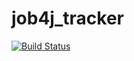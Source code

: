 # job4j_tracker

[![Build Status](https://travis-ci.com/seggai/job4j_tracker.svg?branch=in_process)](https://travis-ci.com/seggai/job4j_tracker)